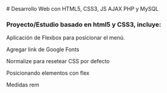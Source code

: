 # Desarrollo Web con HTML5, CSS3, JS AJAX PHP y MySQL

### Proyecto/Estudio basado en html5 y CSS3, incluye:

Aplicación de Flexbox para posicionar el menú.

Agregar link de Google Fonts

Normalize para resetear CSS por defecto

Posicionando elementos con flex

Medidas rem